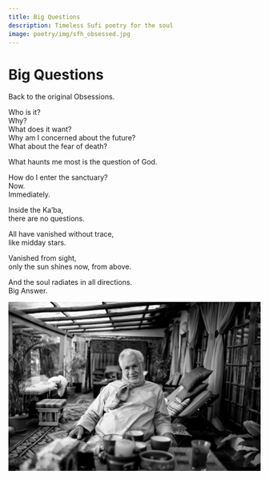 ```yaml
---
title: Big Questions
description: Timeless Sufi poetry for the soul
image: poetry/img/sfh_obsessed.jpg
---
```


# Big Questions

Back to the original Obsessions.  
  
Who is it?  
Why?  
What does it want?  
Why am I concerned about the future?  
What about the fear of death?  
  
What haunts me most is the question of God.  
  
How do I enter the sanctuary?  
Now.  
Immediately.  
  
Inside the Ka’ba,  
there are no questions.  
  
All have vanished without trace,  
like midday stars.  
  
Vanished from sight,  
only the sun shines now, from above.  
  
And the soul radiates in all directions.  
Big Answer.  

![Obsessed](./img/sfh_obsessed.jpg)